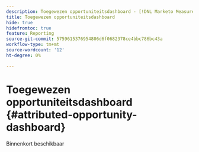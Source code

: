 ```yaml
---
description: Toegewezen opportuniteitsdashboard - [!DNL Marketo Measure] - Product
title: Toegewezen opportuniteitsdashboard
hide: true
hidefromtoc: true
feature: Reporting
source-git-commit: 5759615376954806d6f0682378ce4bbc786bc43a
workflow-type: tm+mt
source-wordcount: '12'
ht-degree: 0%

---
```


# Toegewezen opportuniteitsdashboard {#attributed-opportunity-dashboard}

Binnenkort beschikbaar

